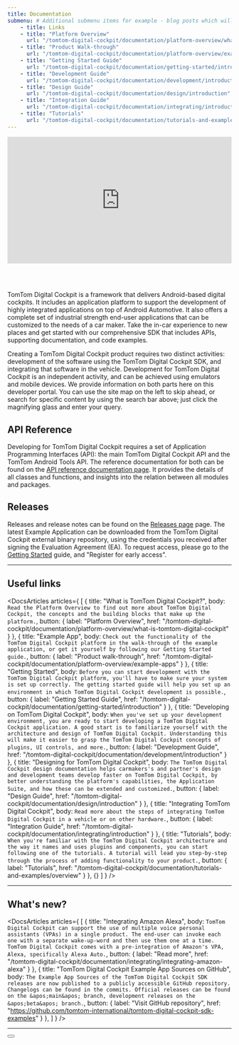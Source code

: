 ```yaml
---
title: Documentation
submenu: # Additional submenu items for example - blog posts which will be displayed right below table of contents. (not mandatory)
    - title: Links
    - title: "Platform Overview"
      url: "/tomtom-digital-cockpit/documentation/platform-overview/what-is-tomtom-digital-cockpit"
    - title: "Product Walk-through"
      url: "/tomtom-digital-cockpit/documentation/platform-overview/example-apps"
    - title: "Getting Started Guide"
      url: "/tomtom-digital-cockpit/documentation/getting-started/introduction"
    - title: "Development Guide"
      url: "/tomtom-digital-cockpit/documentation/development/introduction"
    - title: "Design Guide"
      url: "/tomtom-digital-cockpit/documentation/design/introduction"
    - title: "Integration Guide"
      url: "/tomtom-digital-cockpit/documentation/integrating/introduction"
    - title: "Tutorials"
      url: "/tomtom-digital-cockpit/documentation/tutorials-and-examples/overview"
---
```


<iframe
    src="https://player.vimeo.com/video/768566915?h=5a2fa675b4&title=0&portrait=0&color=44ABE0"
    style="aspect-ratio: 16 / 9; width: 100%; margin-bottom: 3rem;"
    frameborder="0"
    allow="autoplay; fullscreen; picture-in-picture;"
    allowfullscreen>
</iframe>

TomTom Digital Cockpit is a framework that delivers Android-based digital cockpits. It includes an
application platform to support the development of highly integrated applications on top of Android
Automotive. It also offers a complete set of industrial strength end-user applications that can be
customized to the needs of a car maker. Take the in-car experience to new places and get started
with our comprehensive SDK that includes APIs, supporting documentation, and code examples.

Creating a TomTom Digital Cockpit product requires two distinct activities: development of the
software using the TomTom Digital Cockpit SDK, and integrating that software in the vehicle.
Development for TomTom Digital Cockpit is an independent activity, and can be achieved using
emulators and mobile devices. We provide information on both parts here on this developer portal.
You can use the site map on the left to skip ahead, or search for specific content by using the
search bar above; just click the magnifying glass and enter your query.

## API Reference

Developing for TomTom Digital Cockpit requires a set of Application Programming Interfaces (API):
the main TomTom Digital Cockpit API and the TomTom Android Tools API. The reference documentation
for both can be found on the
[API reference documentation page](/tomtom-digital-cockpit/api-reference/api-reference).
It provides the details of all classes and functions, and insights into the relation between all
modules and packages.

## Releases

Releases and release notes can be found on the
[Releases page](/tomtom-digital-cockpit/releases/releases) page.  The latest Example Application can
be downloaded from the TomTom Digital Cockpit external binary repository, using the credentials you
received after signing the Evaluation Agreement (EA). To request access, please go to the
[Getting Started](/tomtom-digital-cockpit/documentation/getting-started/introduction)
guide, and "Register for early access".

---

## Useful links

<!-- prettier-ignore -->
<DocsArticles
  articles={
    [
      {
        title: "What is TomTom Digital Cockpit?",
        body: `Read the Platform Overview to find out more about TomTom Digital Cockpit, the concepts and
         the building blocks that make up the platform.`,
        button: {
          label: "Platform Overview",
          href: "/tomtom-digital-cockpit/documentation/platform-overview/what-is-tomtom-digital-cockpit"
        }
      },
      {
        title: "Example App",
        body: `Check out the functionality of the TomTom Digital Cockpit platform in the walk-through of
        the example application, or get it yourself by following our Getting Started guide.`,
        button: {
          label: "Product walk-through",
          href: "/tomtom-digital-cockpit/documentation/platform-overview/example-apps"
        }
      },
      {
        title: "Getting Started",
        body: `Before you can start development with the TomTom Digital Cockpit platform, you'll have to
        make sure your system is set up correctly. The getting started guide will help you set up
        an environment in which TomTom Digital Cockpit development is possible.`,
        button: {
          label: "Getting Started Guide",
          href: "/tomtom-digital-cockpit/documentation/getting-started/introduction"
        }
      },
      {
        title: "Developing on TomTom Digital Cockpit",
        body: `When you've set up your development environment, you are ready to start developing
        a TomTom Digital Cockpit application. A good start is to familiarize yourself with the architecture
        and design of TomTom Digital Cockpit. Understanding this will make it easier to grasp the TomTom
        Digital Cockpit concepts of plugins, UI controls, and more.`,
        button: {
          label: "Development Guide",
          href: "/tomtom-digital-cockpit/documentation/development/introduction"
        }
      },
      {
        title: "Designing for TomTom Digital Cockpit",
        body: `The TomTom Digital Cockpit design documentation helps carmakers's and partner's
        design and development teams develop faster on TomTom Digital Cockpit, by
        better understanding the platform's capabilities, the Application Suite, and how these can be
        extended and customized.`,
        button: {
          label: "Design Guide",
          href: "/tomtom-digital-cockpit/documentation/design/introduction"
        }
      },
      {
        title: "Integrating TomTom Digital Cockpit",
        body: `Read more about the steps of integrating TomTom Digital Cockpit in a vehicle or on other
        hardware.`,
        button: {
          label: "Integration Guide",
          href: "/tomtom-digital-cockpit/documentation/integrating/introduction"
        }
      },
      {
        title: "Tutorials",
        body: `When you're familiar with the TomTom Digital Cockpit architecture and the way it names and
        uses plugins and components, you can start following one of the tutorials. A tutorial will
        lead you step-by-step through the process of adding functionality to your product.`,
        button: {
          label: "Tutorials",
          href: "/tomtom-digital-cockpit/documentation/tutorials-and-examples/overview"
        }
      },
      {}
    ]
  }
/>

---

## What's new?

<!-- prettier-ignore -->
<DocsArticles
  articles={
    [
      {
        title: "Integrating Amazon Alexa",
        body: `TomTom Digital Cockpit can support the use of multiple voice personal assistants
        (VPAs) in a single product. The end-user can invoke each one with a separate wake-up-word
        and then use them one at a time. TomTom Digital Cockpit comes with a pre-integration of
        Amazon's VPA, Alexa, specifically Alexa Auto.`,
        button: {
          label: "Read more",
          href: "/tomtom-digital-cockpit/documentation/integrating/integrating-amazon-alexa"
        }
      },
      {
        title: "TomTom Digital Cockpit Example App Sources on GitHub",
        body: `The Example App Sources of the TomTom Digital Cockpit SDK releases are now published
        to a publicly accessible GitHub repository. Changelogs can be found in the commits.
        Official releases can be found on the &apos;main&apos; branch, development releases on the
        &apos;beta&apos; branch.`,
        button: {
          label: "Visit GitHub repository",
          href: "https://github.com/tomtom-international/tomtom-digital-cockpit-sdk-examples"
        }
      },
    ]
  }
/>

---

<Button label="Get Started" href="/tomtom-digital-cockpit/documentation/getting-started/introduction" icon="arrow" />

